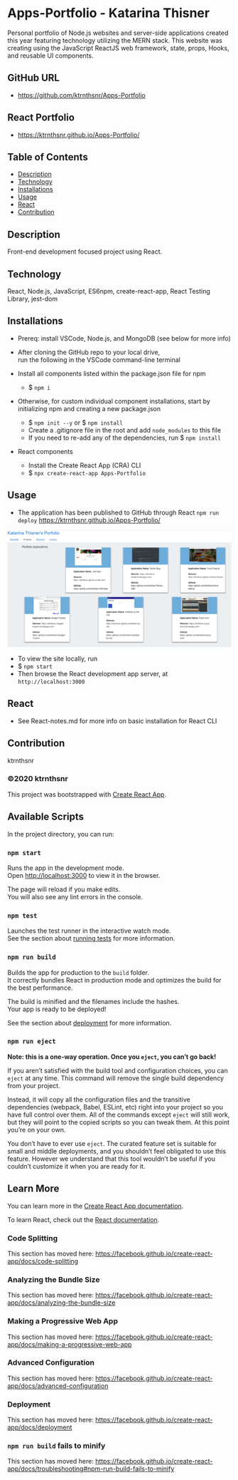 ﻿# Apps-Portfolio - Katarina Thisner

Personal portfolio of Node.js websites and server-side applications created this year featuring technology utilizing the MERN stack. This website was creating using the JavaScript ReactJS web framework, state, props, Hooks, and reusable UI components.

## GitHub URL

* https://github.com/ktrnthsnr/Apps-Portfolio

## React Portfolio

* https://ktrnthsnr.github.io/Apps-Portfolio/


## Table of Contents

* [Description](#description)
* [Technology](#technology)
* [Installations](#installations)
* [Usage](#usage)
* [React](#React)
* [Contribution](#contribution)

## Description

Front-end development focused project using React.

## Technology

React, Node.js, JavaScript, ES6npm, create-react-app, React Testing Library, jest-dom

## Installations

- Prereq: install VSCode, Node.js, and MongoDB (see below for more info)

- After cloning the GitHub repo to your local drive, run the following in the VSCode command-line terminal
- Install all components listed within the package.json file for npm
    - $ `npm i`

- Otherwise, for custom individual component installations, start by initializing npm and creating a new package.json
    - $ `npm init --y` or $ `npm install`
    - Create a .gitignore file in the root and add `node_modules` to this file
    - If you need to re-add any of the dependencies, run $ `npm install`

- React components
    - Install the Create React App (CRA) CLI
    - $ `npx create-react-app Apps-Portfolio`

## Usage

- The application has been published to GitHub through React `npm run deploy`
https://ktrnthsnr.github.io/Apps-Portfolio/

![insert](./KThisnerPortfolio.jpg "insert")

- To view the site locally, run 
- $ `npm start`
- Then browse the React development app server, at `http://localhost:3000`


## React

* See React-notes.md for more info on basic installation for React CLI

## Contribution

ktrnthsnr

### ©️2020 ktrnthsnr


This project was bootstrapped with [Create React App](https://github.com/facebook/create-react-app).

## Available Scripts

In the project directory, you can run:

### `npm start`

Runs the app in the development mode.<br />
Open [http://localhost:3000](http://localhost:3000) to view it in the browser.

The page will reload if you make edits.<br />
You will also see any lint errors in the console.

### `npm test`

Launches the test runner in the interactive watch mode.<br />
See the section about [running tests](https://facebook.github.io/create-react-app/docs/running-tests) for more information.

### `npm run build`

Builds the app for production to the `build` folder.<br />
It correctly bundles React in production mode and optimizes the build for the best performance.

The build is minified and the filenames include the hashes.<br />
Your app is ready to be deployed!

See the section about [deployment](https://facebook.github.io/create-react-app/docs/deployment) for more information.

### `npm run eject`

**Note: this is a one-way operation. Once you `eject`, you can’t go back!**

If you aren’t satisfied with the build tool and configuration choices, you can `eject` at any time. This command will remove the single build dependency from your project.

Instead, it will copy all the configuration files and the transitive dependencies (webpack, Babel, ESLint, etc) right into your project so you have full control over them. All of the commands except `eject` will still work, but they will point to the copied scripts so you can tweak them. At this point you’re on your own.

You don’t have to ever use `eject`. The curated feature set is suitable for small and middle deployments, and you shouldn’t feel obligated to use this feature. However we understand that this tool wouldn’t be useful if you couldn’t customize it when you are ready for it.

## Learn More

You can learn more in the [Create React App documentation](https://facebook.github.io/create-react-app/docs/getting-started).

To learn React, check out the [React documentation](https://reactjs.org/).

### Code Splitting

This section has moved here: https://facebook.github.io/create-react-app/docs/code-splitting

### Analyzing the Bundle Size

This section has moved here: https://facebook.github.io/create-react-app/docs/analyzing-the-bundle-size

### Making a Progressive Web App

This section has moved here: https://facebook.github.io/create-react-app/docs/making-a-progressive-web-app

### Advanced Configuration

This section has moved here: https://facebook.github.io/create-react-app/docs/advanced-configuration

### Deployment

This section has moved here: https://facebook.github.io/create-react-app/docs/deployment

### `npm run build` fails to minify

This section has moved here: https://facebook.github.io/create-react-app/docs/troubleshooting#npm-run-build-fails-to-minify
